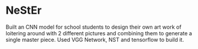 # NeStEr
Built an CNN model for school students to design their own art work of loitering around with 2 different pictures and combining them to generate a single master piece. Used VGG Network, NST and tensorflow to build it.
